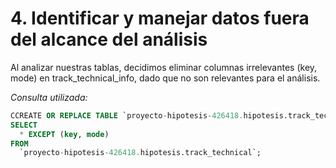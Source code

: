 # 4. Identificar y manejar datos fuera del alcance del análisis

Al analizar nuestras tablas, decidimos eliminar columnas irrelevantes (key, mode) en track_technical_info, dado que no son relevantes para el análisis.

_Consulta utilizada:_
```sql
CCREATE OR REPLACE TABLE `proyecto-hipotesis-426418.hipotesis.track_technical` AS
SELECT
  * EXCEPT (key, mode)
FROM
  `proyecto-hipotesis-426418.hipotesis.track_technical`;
```
